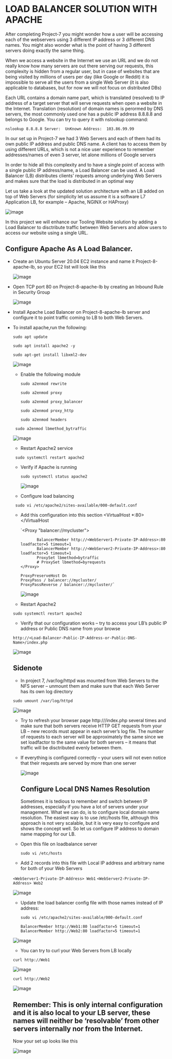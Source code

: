 # LOAD BALANCER SOLUTION WITH APACHE


After completing Project-7 you might wonder how a user will be accessing each of the webservers using 3 different IP address or 3 different DNS names. You might also wonder what is the point of having 3 different servers doing exactly the same thing.

When we access a website in the Internet we use an URL and we do not really know how many servers are out there serving our requests, this complexity is hidden from a regular user, but in case of websites that are being visited by millions of users per day (like Google or Reddit) it is impossible to serve all the users from a single Web Server (it is also applicable to databases, but for now we will not focus on distributed DBs)

Each URL contains a domain name part, which is translated (resolved) to IP address of a target server that will serve requests when open a website in the Internet. Translation (resolution) of domain names is perormed by DNS servers, the most commonly used one has a public IP address 8.8.8.8 and belongs to Google. You can try to query it with nslookup command:

`nslookup 8.8.8.8
Server:  UnKnown
Address:  103.86.99.99`

In our set up in Project-7 we had 3 Web Servers and each of them had its own public IP address and public DNS name. A client has to access them by using different URLs, which is not a nice user experience to remember addresses/names of even 3 server, let alone millions of Google servers

In order to hide all this complexity and to have a single point of access with a single public IP address/name, a Load Balancer can be used. A Load Balancer (LB) distributes clients’ requests among underlying Web Servers and makes sure that the load is distributed in an optimal way

Let us take a look at the updated solution architecture with an LB added on top of Web Servers (for simplicity let us assume it is a software L7 Application LB, for example – Apache, NGINX or HAProxy)


![image](https://github.com/Mubarokahh/DevOps-Projects/assets/135038657/96ffb9dd-7248-42d4-a0df-c4626a97001a)

In this project we will enhance our Tooling Website solution by adding a Load Balancer to disctribute traffic between Web Servers and allow users to access our website using a single URL.

## Configure Apache As A Load Balancer.

* Create an Ubuntu Server 20.04 EC2 instance and name it Project-8-apache-lb, so your EC2 list will look like this

  ![image](https://github.com/Mubarokahh/DevOps-Projects/assets/135038657/a07c0f62-6d4c-46a7-b520-f8707f80881f)


* Open TCP port 80 on Project-8-apache-lb by creating an Inbound Rule in Security Group

  ![image](https://github.com/Mubarokahh/DevOps-Projects/assets/135038657/d6de743d-164f-4209-871c-83b53b7d5d8e)


* Install Apache Load Balancer on Project-8-apache-lb server and configure it to point traffic coming to LB to both Web Servers.

* To install apache,run the following:

  `sudo apt update`
  
  `sudo apt install apache2 -y`
  
  `sudo apt-get install libxml2-dev`

  ![image](https://github.com/Mubarokahh/DevOps-Projects/assets/135038657/3375737e-a8bd-4c3d-a785-26cad3e03254)

  * Enable the following module
 
    `sudo a2enmod rewrite`

    `sudo a2enmod proxy`

    `sudo a2enmod proxy_balancer`

    `sudo a2enmod proxy_http`

    `sudo a2enmod headers`

   ` sudo a2enmod lbmethod_bytraffic`

   ![image](https://github.com/Mubarokahh/DevOps-Projects/assets/135038657/16777bb5-e012-421c-a3f8-789dd974bc5a)

  * Restart Apache2 service

   ` sudo systemctl restart apache2`

  * Verify if Apache is running

    `sudo systemctl status apache2`

    ![image](https://github.com/Mubarokahh/DevOps-Projects/assets/135038657/a73e4c6f-a785-40a9-9da8-a5a35ccaace8)

  * Configure load balancing
 
   ` sudo vi /etc/apache2/sites-available/000-default.conf`

  * Add this configuration into this section <VirtualHost *:80>  </VirtualHost

    `<Proxy "balancer://mycluster">
  
               BalancerMember http://<WebServer1-Private-IP-Address>:80 loadfactor=5 timeout=1
               BalancerMember http://<WebServer2-Private-IP-Address>:80 loadfactor=5 timeout=1
               ProxySet lbmethod=bytraffic
               # ProxySet lbmethod=byrequests
        </Proxy>

        ProxyPreserveHost On
        ProxyPass / balancer://mycluster/
        ProxyPassReverse / balancer://mycluster/`

    ![image](https://github.com/Mubarokahh/DevOps-Projects/assets/135038657/019cd22a-2b52-4c2c-9300-fe8714bff089)


  * Restart Apache2

  `sudo systemctl restart apache2`

  * Verify that our configuration works – try to access your LB’s public IP address or Public DNS name from your browse

   `http://<Load-Balancer-Public-IP-Address-or-Public-DNS-Name>/index.php`

    ![image](https://github.com/Mubarokahh/DevOps-Projects/assets/135038657/a295953c-c6ce-47a8-b534-8dd78595ceb9)
  
  ## Sidenote

 
  *  In project 7, /var/log/httpd was mounted from  Web Servers to the NFS server – unmount them and make sure that each Web Server has its own log directory

   `sudo umount /var/log/httpd`

  ![image](https://github.com/Mubarokahh/DevOps-Projects/assets/135038657/97fb4b40-373a-42b2-b3ad-cf3eb0a0c25a)


  * Try to refresh your browser page http://<Load-Balancer-Public-IP-Address-or-Public-DNS-Name>/index.php several times and make sure that both servers receive HTTP GET requests from your LB – new records must appear in each server’s log file. The number of requests to each server will be approximately the same since we set loadfactor to the same value for both servers – it means that traffic will be disctributed evenly between them.
  * If everything is configured correctly – your users will not even notice that their requests are served by more than one server
 
    ![image](https://github.com/Mubarokahh/DevOps-Projects/assets/135038657/8ca3e317-8cf8-4cab-a4d1-7f2ac925c100)


    ##  Configure Local DNS Names Resolution

    Sometimes it is tedious to remember and switch between IP addresses, especially if you have a lot of servers under your management.
What we can do, is to configure local domain name resolution. The easiest way is to use /etc/hosts file, although this approach is not very scalable, but it is very easy to configure and shows the concept well. So let us configure IP address to domain name mapping for our LB.

  * Open this file on loadbalance server
    
      `sudo vi /etc/hosts`
    
  * Add 2 records into this file with Local IP address and arbitrary name for both of your Web Servers
 
   `<WebServer1-Private-IP-Address> Web1`
   `<WebServer2-Private-IP-Address> Web2`

  ![image](https://github.com/Mubarokahh/DevOps-Projects/assets/135038657/dcfe14e8-ca6f-4d75-8afa-c69d54a92dc1)

  * Update the load balancer config file with those names instead of IP address:
  
    `sudo vi /etc/apache2/sites-available/000-default.conf`

    `BalancerMember http://Web1:80 loadfactor=5 timeout=1`
    `BalancerMember http://Web2:80 loadfactor=5 timeout=1`
    
  ![image](https://github.com/Mubarokahh/DevOps-Projects/assets/135038657/45bb37e5-03d7-4c5a-b63a-05bf8b3a8088)

  * You can try to curl your Web Servers from LB locally
 
   ` curl http://Web1 `

  ![image](https://github.com/Mubarokahh/DevOps-Projects/assets/135038657/6f658d02-c905-4819-b8a7-21039c103303)


    `curl http://Web2`

  ![image](https://github.com/Mubarokahh/DevOps-Projects/assets/135038657/fdb7caed-ccd3-4f93-a509-c335d2839efe)

  ## Remember: This is only internal configuration and it is also local to your LB server, these names will neither be ‘resolvable’ from other servers internally nor from the Internet.

  Now your set up looks like this
  

  ![image](https://github.com/Mubarokahh/DevOps-Projects/assets/135038657/966fc839-fc76-413c-8cd0-946507a034fc)





   

 


